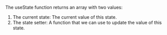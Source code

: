 The useState function returns an array with two values:
1. The current state: The current value of this state.
2. The state setter: A function that we can use to update the value of this state.

